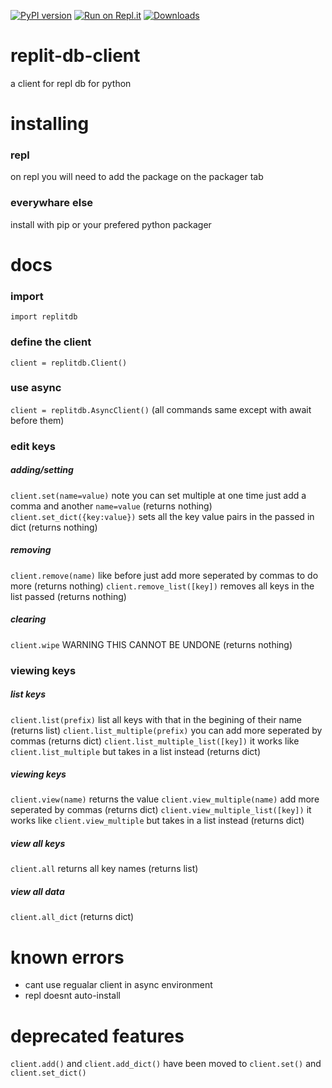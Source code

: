 [![PyPI version](https://badge.fury.io/py/replitdb.svg)](https://pypi.org/project/replitdb) [![Run on Repl.it](https://repl.it/badge/github/codemonkey51/replit-db-client)](https://repl.it/github/codemonkey51/replit-db-client) [![Downloads](https://pepy.tech/badge/replitdb/week)](https://pepy.tech/project/replitdb)
# replit-db-client
a client for repl db for python

# installing
### repl
on repl you will need to add the package on the packager tab
### everywhare else
install with pip or your prefered python packager

# docs
### import
`import replitdb`
### define the client
`client = replitdb.Client()`
### use async
`client = replitdb.AsyncClient()` (all commands same except with await before them)
### edit keys
##### adding/setting
`client.set(name=value)` note you can set multiple at one time just add a comma and another `name=value` (returns nothing)
`client.set_dict({key:value})` sets all the key value pairs in the passed in dict (returns nothing)
##### removing
`client.remove(name)` like before just add more seperated by commas to do more (returns nothing)
`client.remove_list([key])` removes all keys in the list passed (returns nothing)
##### clearing
`client.wipe` WARNING THIS CANNOT BE UNDONE (returns nothing)
### viewing keys
##### list keys
`client.list(prefix)` list all keys with that in the begining of their name (returns list)
`client.list_multiple(prefix)` you can add more seperated by commas (returns dict)
`client.list_multiple_list([key])` it works like `client.list_multiple` but takes in a list instead (returns dict)
##### viewing keys
`client.view(name)` returns the value
`client.view_multiple(name)` add more seperated by commas (returns dict)
`client.view_multiple_list([key])` it works like `client.view_multiple` but takes in a list instead (returns dict)
##### view all keys
`client.all` returns all key names (returns list)
##### view all data
`client.all_dict` (returns dict)

# known errors
* cant use regualar client in async environment
* repl doesnt auto-install

# deprecated features
`client.add()` and `client.add_dict()` have been moved to `client.set()` and `client.set_dict()`
